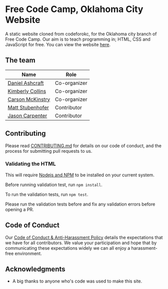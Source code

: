 # Free Code Camp, Oklahoma City Website

A static website cloned from codeforokc, for the Oklahoma city branch of Free Code Camp. Our aim is to teach programming in; HTML, CSS and JavaScript for free.
You can view the website [here](http://www.fccokc.com/).

## The team

| Name | Role |
|---|---|
| [Daniel Ashcraft](https://github.com/dashcraft)                              | Co-organizer |
| [Kimberly Collins](https://github.com/kacollins)                             | Co-organizer |
| [Carson McKinstry](https://github.com/CarsonMckinstry)                       | Co-organizer |
| [Matt Stubenhofer](https://github.com/mstub)                                 | Contributor  |
| [Jason Carpenter](https://github.com/Jason9199)                              | Contributor  |

## Contributing

Please read [CONTRIBUTING.md](https://github.com/FreeCodeCampOKC/fccokc_web/CONTRIBUTING.md) for details on our code of conduct, and the process for submitting pull requests to us.

### Validating the HTML

This will require [Nodejs and NPM](https://nodejs.org/en/) to be installed on your current system.

Before running validation test, run `npm install`.

To run the validation tests, run `npm test`. 

Please run the validation tests before and fix any validation errors before opening a PR.

## Code of Conduct

Our [Code of Conduct & Anti-Harassment Policy](https://www.techlahoma.org/code-of-conduct/) details the expectations that we have for all contributors.
We value your participation and hope that by communicating these expectations widely we can all enjoy a harassment-free environment.

## Acknowledgments

* A big thanks to anyone who's code was used to make this site.

